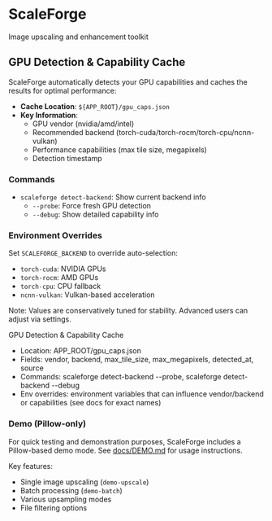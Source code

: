 # ScaleForge

Image upscaling and enhancement toolkit

## GPU Detection & Capability Cache

ScaleForge automatically detects your GPU capabilities and caches the results for optimal performance:

- **Cache Location**: `${APP_ROOT}/gpu_caps.json`  
- **Key Information**:
  - GPU vendor (nvidia/amd/intel)
  - Recommended backend (torch-cuda/torch-rocm/torch-cpu/ncnn-vulkan)
  - Performance capabilities (max tile size, megapixels)
  - Detection timestamp

### Commands
- `scaleforge detect-backend`: Show current backend info
  - `--probe`: Force fresh GPU detection
  - `--debug`: Show detailed capability info

### Environment Overrides  
Set `SCALEFORGE_BACKEND` to override auto-selection:
- `torch-cuda`: NVIDIA GPUs
- `torch-rocm`: AMD GPUs
- `torch-cpu`: CPU fallback  
- `ncnn-vulkan`: Vulkan-based acceleration

Note: Values are conservatively tuned for stability. Advanced users can adjust via settings.


GPU Detection & Capability Cache
- Location: APP_ROOT/gpu_caps.json
- Fields: vendor, backend, max_tile_size, max_megapixels, detected_at, source
- Commands: scaleforge detect-backend --probe, scaleforge detect-backend --debug
- Env overrides: environment variables that can influence vendor/backend or capabilities (see docs for exact names)


### Demo (Pillow-only)

For quick testing and demonstration purposes, ScaleForge includes a Pillow-based demo mode. See [docs/DEMO.md](docs/DEMO.md) for usage instructions.

Key features:
- Single image upscaling (`demo-upscale`)
- Batch processing (`demo-batch`)
- Various upsampling modes
- File filtering options

